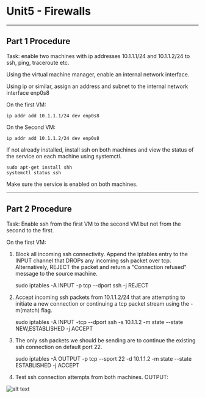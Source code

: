 # Unit5 - Firewalls

----
## Part 1 Procedure
Task: enable two machines with ip addresses 10.1.1.1/24 and 10.1.1.2/24 to ssh, ping, traceroute etc.


Using the virtual machine manager, enable an internal network interface.


Using ip or similar, assign an address and subnet to the internal network interface enp0s8

On the first VM:

    ip addr add 10.1.1.1/24 dev enp0s8

On the Second VM:

    ip addr add 10.1.1.2/24 dev enp0s8


If not already installed, install ssh on both machines and view the status of the service on each machine using systemctl.


    sudo apt-get install shh
    systemctl status ssh

Make sure the service is enabled on both machines.


----
## Part 2 Procedure
Task: Enable ssh from the first VM to the second VM but not from the second to the first.

On the first VM:

1. Block all incoming ssh connectivity. Append the iptables entry to the INPUT channel that DROPs any incoming ssh packet over tcp. Alternatively, REJECT the packet and return a "Connection refused" message to the source machine.

    sudo iptables -A INPUT -p tcp --dport ssh -j REJECT

2. Accept incoming ssh packets from 10.1.1.2/24 that are attempting to initiate a new connection or continuing a tcp packet stream using the -m(match) flag.

    sudo iptables -A INPUT -tcp --dport ssh -s 10.1.1.2 -m state --state NEW,ESTABLISHED -j ACCEPT

3. The only ssh packets we should be sending are to continue the existing ssh connection on default port 22.

    sudo iptables -A OUTPUT -p tcp --sport 22 -d 10.1.1.2 -m state --state ESTABLISHED -j ACCEPT

4. Test ssh connection attempts from both machines. OUTPUT:

![alt text](https://github.com/lu0248/ENGR3821-lu0248/blob/master/unit5-part2-screenshot.png)